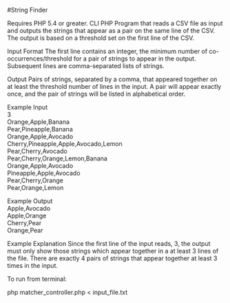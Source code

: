 #String Finder 

Requires PHP 5.4 or greater. 
CLI PHP Program that reads a CSV file as input and outputs the strings that appear as a pair on the same line of the CSV. The output is based on a threshold set on the first line of the CSV.

Input Format
The first line contains an integer, the minimum number of co-occurrences/threshold for a pair of strings to appear in the output. Subsequent lines are comma-separated lists of strings. 

Output 
Pairs of strings, separated by a comma, that appeared together on at least the threshold number of lines in the input. A pair will appear exactly once, and the pair of strings will be listed in alphabetical order. 

Example Input<br>
3<br>
Orange,Apple,Banana<br>
Pear,Pineapple,Banana<br>
Orange,Apple,Avocado<br>
Cherry,Pineapple,Apple,Avocado,Lemon<br>
Pear,Cherry,Avocado<br>
Pear,Cherry,Orange,Lemon,Banana<br>
Orange,Apple,Avocado<br>
Pineapple,Apple,Avocado<br>
Pear,Cherry,Orange<br>
Pear,Orange,Lemon<br>

Example Output<br>
Apple,Avocado<br>
Apple,Orange<br>
Cherry,Pear<br>
Orange,Pear<br>

Example Explanation
Since the first line of the input reads, 3, the output must only show those strings which appear together in a at least 3 lines of the file. There are exactly 4 pairs of strings that appear together at least 3 times in the input.

To run from terminal:

php matcher_controller.php < input_file.txt